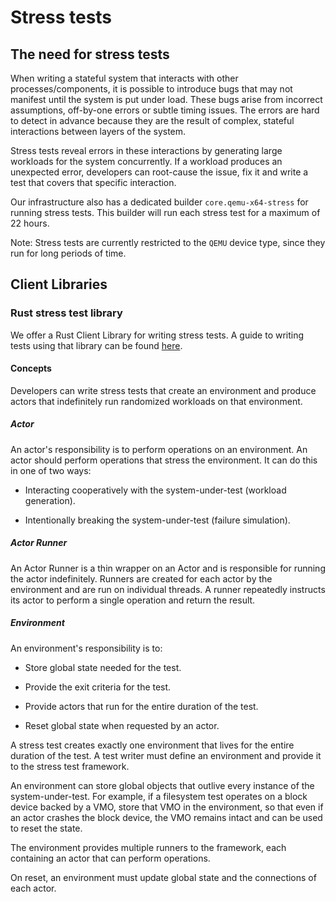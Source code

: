# Stress tests

## The need for stress tests

When writing a stateful system that interacts with other processes/components, it is possible to
introduce bugs that may not manifest until the system is put under load. These bugs arise from
incorrect assumptions, off-by-one errors or subtle timing issues. The errors are hard to detect in
advance because they are the result of complex, stateful interactions between layers of the system.

Stress tests reveal errors in these interactions by generating large workloads for the system
concurrently. If a workload produces an unexpected error, developers can root-cause the issue,
fix it and write a test that covers that specific interaction.

Our infrastructure also has a dedicated builder `core.qemu-x64-stress` for running stress tests.
This builder will run each stress test for a maximum of 22 hours.

Note: Stress tests are currently restricted to the `QEMU` device type, since they run for long
periods of time.

## Client Libraries

### Rust stress test library

We offer a Rust Client Library for writing stress tests. A guide to writing tests using that library
can be found [here](rust_stress_test_library.md).

#### Concepts

Developers can write stress tests that create an environment and produce actors
that indefinitely run randomized workloads on that environment.

##### Actor

An actor's responsibility is to perform operations on an environment. An actor should perform
operations that stress the environment. It can do this in one of two ways:

* Interacting cooperatively with the system-under-test (workload generation).

* Intentionally breaking the system-under-test (failure simulation).

##### Actor Runner

An Actor Runner is a thin wrapper on an Actor and is responsible for running the actor indefinitely.
Runners are created for each actor by the environment and are run on individual threads.
A runner repeatedly instructs its actor to perform a single operation and return the result.

##### Environment

An environment's responsibility is to:

* Store global state needed for the test.

* Provide the exit criteria for the test.

* Provide actors that run for the entire duration of the test.

* Reset global state when requested by an actor.

A stress test creates exactly one environment that lives for the entire duration of the test. A test
writer must define an environment and provide it to the stress test framework.

An environment can store global objects that outlive every instance of the system-under-test.
For example, if a filesystem test operates on a block device backed by a VMO, store that VMO in the
environment, so that even if an actor crashes the block device, the VMO remains intact and can be
used to reset the state.

The environment provides multiple runners to the framework, each containing an actor
that can perform operations.

On reset, an environment must update global state and the connections of each actor.